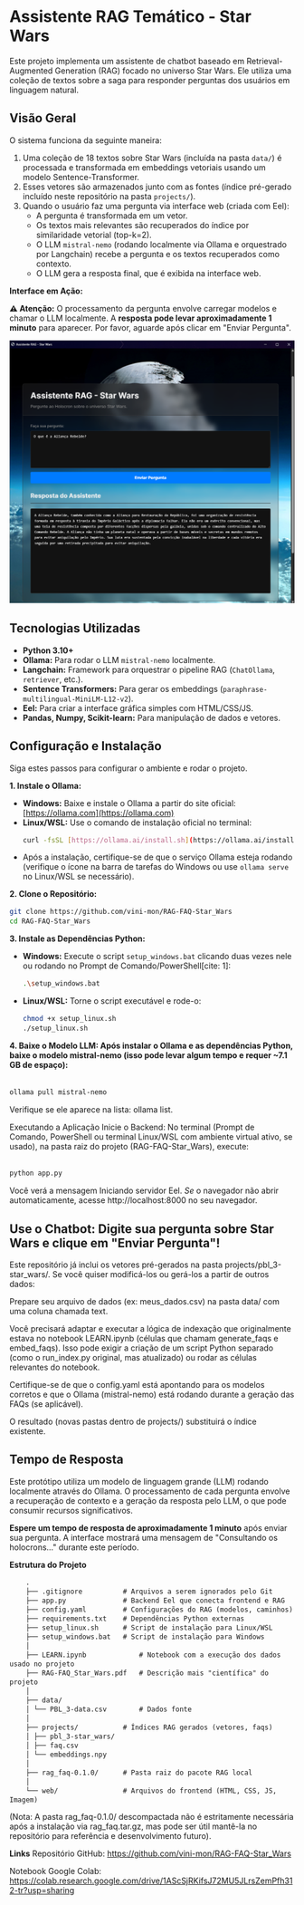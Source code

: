 # Assistente RAG Temático - Star Wars

Este projeto implementa um assistente de chatbot baseado em Retrieval-Augmented Generation (RAG) focado no universo Star Wars. Ele utiliza uma coleção de textos sobre a saga para responder perguntas dos usuários em linguagem natural.

## Visão Geral

O sistema funciona da seguinte maneira:
1.  Uma coleção de 18 textos sobre Star Wars (incluída na pasta `data/`) é processada e transformada em embeddings vetoriais usando um modelo Sentence-Transformer.
2.  Esses vetores são armazenados junto com as fontes (índice pré-gerado incluído neste repositório na pasta `projects/`).
3.  Quando o usuário faz uma pergunta via interface web (criada com Eel):
	* A pergunta é transformada em um vetor.
	* Os textos mais relevantes são recuperados do índice por similaridade vetorial (top-k=2).
	* O LLM `mistral-nemo` (rodando localmente via Ollama e orquestrado por Langchain) recebe a pergunta e os textos recuperados como contexto.
	* O LLM gera a resposta final, que é exibida na interface web.

**Interface em Ação:**

**⚠️ Atenção:** O processamento da pergunta envolve carregar modelos e chamar o LLM localmente. A **resposta pode levar aproximadamente 1 minuto** para aparecer. Por favor, aguarde após clicar em "Enviar Pergunta".

![Exemplo de Interface do Assistente RAG Star Wars](img/screenshot_interface.png)

## Tecnologias Utilizadas

* **Python 3.10+**
* **Ollama:** Para rodar o LLM `mistral-nemo` localmente.
* **Langchain:** Framework para orquestrar o pipeline RAG (`ChatOllama`, `retriever`, etc.).
* **Sentence Transformers:** Para gerar os embeddings (`paraphrase-multilingual-MiniLM-L12-v2`).
* **Eel:** Para criar a interface gráfica simples com HTML/CSS/JS.
* **Pandas, Numpy, Scikit-learn:** Para manipulação de dados e vetores.

## Configuração e Instalação

Siga estes passos para configurar o ambiente e rodar o projeto.

**1. Instale o Ollama:**

* **Windows:** Baixe e instale o Ollama a partir do site oficial: [https://ollama.com](https://ollama.com)
* **Linux/WSL:** Use o comando de instalação oficial no terminal:
	```bash
	curl -fsSL [https://ollama.ai/install.sh](https://ollama.ai/install.sh) | sh
	```
* Após a instalação, certifique-se de que o serviço Ollama esteja rodando (verifique o ícone na barra de tarefas do Windows ou use `ollama serve` no Linux/WSL se necessário).

**2. Clone o Repositório:**
```bash
git clone https://github.com/vini-mon/RAG-FAQ-Star_Wars
cd RAG-FAQ-Star_Wars 
```

**3. Instale as Dependências Python:**

* **Windows:** Execute o script `setup_windows.bat` clicando duas vezes nele ou rodando no Prompt de Comando/PowerShell[cite: 1]:
    ```bash
    .\setup_windows.bat
    ```
* **Linux/WSL:** Torne o script executável e rode-o:
    ```bash
    chmod +x setup_linux.sh
    ./setup_linux.sh
    ```


**4. Baixe o Modelo LLM: Após instalar o Ollama e as dependências Python, baixe o modelo mistral-nemo (isso pode levar algum tempo e requer ~7.1 GB de espaço):**

```bash

ollama pull mistral-nemo

```

Verifique se ele aparece na lista: ollama list.

Executando a Aplicação
Inicie o Backend: No terminal (Prompt de Comando, PowerShell ou terminal Linux/WSL com ambiente virtual ativo, se usado), na pasta raiz do projeto (RAG-FAQ-Star_Wars), execute:

```bash

python app.py

```

Você verá a mensagem Iniciando servidor Eel. *Se* o navegador não abrir automaticamente, acesse http://localhost:8000 no seu navegador.

## Use o Chatbot: Digite sua pergunta sobre Star Wars e clique em "Enviar Pergunta"!

Este repositório já inclui os vetores pré-gerados na pasta projects/pbl_3-star_wars/. Se você quiser modificá-los ou gerá-los a partir de outros dados:

Prepare seu arquivo de dados (ex: meus_dados.csv) na pasta data/ com uma coluna chamada text.

Você precisará adaptar e executar a lógica de indexação que originalmente estava no notebook LEARN.ipynb (células que chamam generate_faqs e embed_faqs). Isso pode exigir a criação de um script Python separado (como o run_index.py original, mas atualizado) ou rodar as células relevantes do notebook.

Certifique-se de que o config.yaml está apontando para os modelos corretos e que o Ollama (mistral-nemo) está rodando durante a geração das FAQs (se aplicável).

O resultado (novas pastas dentro de projects/) substituirá o índice existente.

## Tempo de Resposta

Este protótipo utiliza um modelo de linguagem grande (LLM) rodando localmente através do Ollama. O processamento de cada pergunta envolve a recuperação de contexto e a geração da resposta pelo LLM, o que pode consumir recursos significativos.

**Espere um tempo de resposta de aproximadamente 1 minuto** após enviar sua pergunta. A interface mostrará uma mensagem de "Consultando os holocrons..." durante este período.

**Estrutura do Projeto**

```
	.
	├── .gitignore 			# Arquivos a serem ignorados pelo Git
	├── app.py 				# Backend Eel que conecta frontend e RAG
	├── config.yaml 		# Configurações do RAG (modelos, caminhos)
	├── requirements.txt	# Dependências Python externas
	├── setup_linux.sh 		# Script de instalação para Linux/WSL
	├── setup_windows.bat 	# Script de instalação para Windows
	│
	├── LEARN.ipynb 			# Notebook com a execução dos dados usado no projeto
	├── RAG-FAQ_Star_Wars.pdf 	# Descrição mais "científica" do projeto
	│
	├── data/ 					
	│ └── PBL_3-data.csv		# Dados fonte
	│
	├── projects/ 			# Índices RAG gerados (vetores, faqs)
	│ ├── pbl_3-star_wars/
	│ ├── faq.csv
	│ └── embeddings.npy
	│
	├── rag_faq-0.1.0/ 		# Pasta raiz do pacote RAG local 
	│
	└── web/ 				# Arquivos do frontend (HTML, CSS, JS, Imagem)

```

(Nota: A pasta rag_faq-0.1.0/ descompactada não é estritamente necessária após a instalação via rag_faq.tar.gz, mas pode ser útil mantê-la no repositório para referência e desenvolvimento futuro).

**Links**
Repositório GitHub: https://github.com/vini-mon/RAG-FAQ-Star_Wars

Notebook Google Colab: 
https://colab.research.google.com/drive/1AScSjRKifsJ72MU5JLrsZemPfh312-tr?usp=sharing
